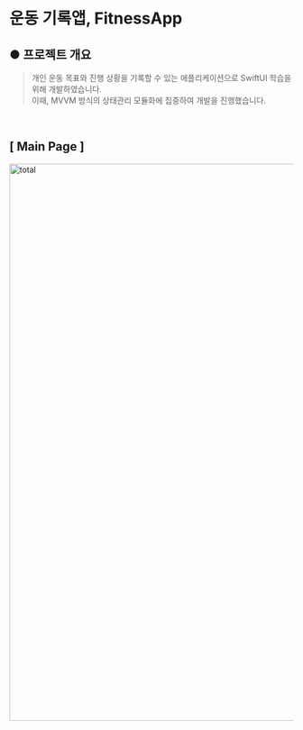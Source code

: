 # 운동 기록앱,  FitnessApp

## ● 프로젝트 개요
 > 개인 운동 목표와 진행 상황을 기록할 수 있는 애플리케이션으로 SwiftUI 학습을 위해 개발하였습니다. <br> 이때, MVVM 방식의 상태관리 모듈화에 집중하여 개발을 진행했습니다.

<br>

## [ Main Page ]

<img width="989" alt="total" src="https://user-images.githubusercontent.com/63043043/209429992-5306ea27-9a08-4312-94e1-82e51961cbcb.png">



